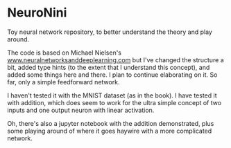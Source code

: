 # NeuroNini

Toy neural network repository, to better understand the theory and play around.

The code is based on Michael Nielsen's www.neuralnetworksanddeeplearning.com but I've changed the structure a bit, added type hints (to the extent that I understand this concept), and added some things here and there. I plan to continue elaborating on it. So far, only a simple feedforward network.

I haven't tested it with the MNIST dataset (as in the book). I have tested it with addition, which does seem to work for the ultra simple concept of two inputs and one output neuron with linear activation.

Oh, there's also a jupyter notebook with the addition demonstrated, plus some playing around of where it goes haywire with a more complicated network.
